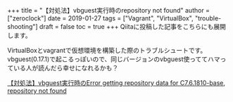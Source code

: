 +++
title = "【対処法】vbguest実行時のrepository not found"
author = ["zeroclock"]
date = 2019-01-27
tags = ["Vagrant", "VirtualBox", "trouble-shooting"]
draft = false
toc = true
+++
Qiitaに投稿した記事をこちらにも展開します。

<!--more-->

VirtualBoxとvagrantで仮想環境を構築した際のトラブルシュートです。vbguest(0.17.1)で起こるっぽいので、同じバージョンのvbguest使っててハマっている人が読んだら幸せになれるかも？

<p class="it-Header_title">
  <a href="https://qiita.com/zeroclock/items/91a613bb24e52afd001d" target="_blank" rel="noopener noreferrer">【対処法】vbguest実行時のError getting repository data for C7.6.1810-base, repository not found</a>
</p>